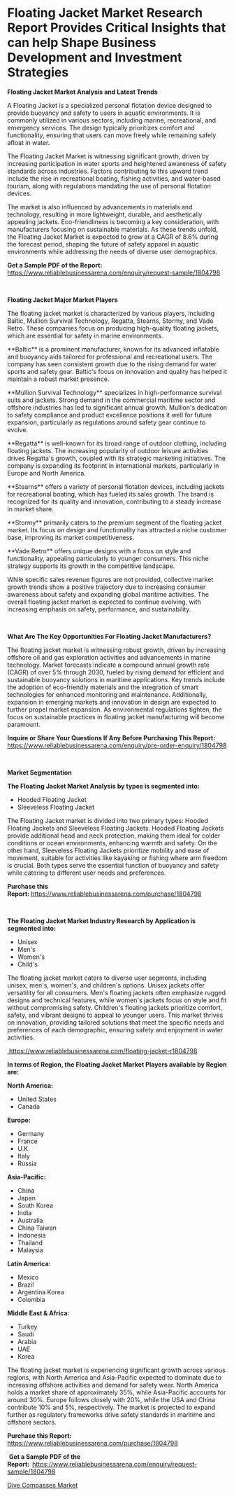 <p><h1>Floating Jacket Market Research Report Provides Critical Insights that can help Shape Business Development and Investment Strategies</h1></p><p><strong>Floating Jacket Market Analysis and Latest Trends</strong></p>
<p><p>A Floating Jacket is a specialized personal flotation device designed to provide buoyancy and safety to users in aquatic environments. It is commonly utilized in various sectors, including marine, recreational, and emergency services. The design typically prioritizes comfort and functionality, ensuring that users can move freely while remaining safely afloat in water. </p><p>The Floating Jacket Market is witnessing significant growth, driven by increasing participation in water sports and heightened awareness of safety standards across industries. Factors contributing to this upward trend include the rise in recreational boating, fishing activities, and water-based tourism, along with regulations mandating the use of personal flotation devices. </p><p>The market is also influenced by advancements in materials and technology, resulting in more lightweight, durable, and aesthetically appealing jackets. Eco-friendliness is becoming a key consideration, with manufacturers focusing on sustainable materials. As these trends unfold, the Floating Jacket Market is expected to grow at a CAGR of 8.6% during the forecast period, shaping the future of safety apparel in aquatic environments while addressing the needs of diverse user demographics.</p></p>
<p><strong>Get a Sample PDF of the Report:&nbsp;</strong> <a href="https://www.reliablebusinessarena.com/enquiry/request-sample/1804798?utm_campaign=2136&utm_medium=2&utm_source=Github&utm_content=ia&utm_term=06022025&utm_id=floating-jacket">https://www.reliablebusinessarena.com/enquiry/request-sample/1804798</a></p>
<p>&nbsp;</p>
<p><strong>Floating Jacket Major Market Players</strong></p>
<p><p>The floating jacket market is characterized by various players, including Baltic, Mullion Survival Technology, Regatta, Stearns, Stormy, and Vade Retro. These companies focus on producing high-quality floating jackets, which are essential for safety in marine environments.</p><p>**Baltic** is a prominent manufacturer, known for its advanced inflatable and buoyancy aids tailored for professional and recreational users. The company has seen consistent growth due to the rising demand for water sports and safety gear. Baltic's focus on innovation and quality has helped it maintain a robust market presence.</p><p>**Mullion Survival Technology** specializes in high-performance survival suits and jackets. Strong demand in the commercial maritime sector and offshore industries has led to significant annual growth. Mullion's dedication to safety compliance and product excellence positions it well for future expansion, particularly as regulations around safety gear continue to evolve.</p><p>**Regatta** is well-known for its broad range of outdoor clothing, including floating jackets. The increasing popularity of outdoor leisure activities drives Regatta's growth, coupled with its strategic marketing initiatives. The company is expanding its footprint in international markets, particularly in Europe and North America.</p><p>**Stearns** offers a variety of personal flotation devices, including jackets for recreational boating, which has fueled its sales growth. The brand is recognized for its quality and innovation, contributing to a steady increase in market share.</p><p>**Stormy** primarily caters to the premium segment of the floating jacket market. Its focus on design and functionality has attracted a niche customer base, improving its market competitiveness.</p><p>**Vade Retro** offers unique designs with a focus on style and functionality, appealing particularly to younger consumers. This niche strategy supports its growth in the competitive landscape.</p><p>While specific sales revenue figures are not provided, collective market growth trends show a positive trajectory due to increasing consumer awareness about safety and expanding global maritime activities. The overall floating jacket market is expected to continue evolving, with increasing emphasis on safety, performance, and sustainability.</p></p>
<p>&nbsp;</p>
<p><strong>What Are The Key Opportunities For Floating Jacket Manufacturers?</strong></p>
<p><p>The floating jacket market is witnessing robust growth, driven by increasing offshore oil and gas exploration activities and advancements in marine technology. Market forecasts indicate a compound annual growth rate (CAGR) of over 5% through 2030, fueled by rising demand for efficient and sustainable buoyancy solutions in maritime applications. Key trends include the adoption of eco-friendly materials and the integration of smart technologies for enhanced monitoring and maintenance. Additionally, expansion in emerging markets and innovation in design are expected to further propel market expansion. As environmental regulations tighten, the focus on sustainable practices in floating jacket manufacturing will become paramount.</p></p>
<p><strong>Inquire or Share Your Questions If Any Before Purchasing This Report:</strong> <a href="https://www.reliablebusinessarena.com/enquiry/pre-order-enquiry/1804798?utm_campaign=2136&utm_medium=2&utm_source=Github&utm_content=ia&utm_term=06022025&utm_id=floating-jacket">https://www.reliablebusinessarena.com/enquiry/pre-order-enquiry/1804798</a></p>
<p>&nbsp;</p>
<p><strong>Market Segmentation</strong></p>
<p><strong>The Floating Jacket Market Analysis by types is segmented into:</strong></p>
<p><ul><li>Hooded Floating Jacket</li><li>Sleeveless Floating Jacket</li></ul></p>
<p><p>The Floating Jacket market is divided into two primary types: Hooded Floating Jackets and Sleeveless Floating Jackets. Hooded Floating Jackets provide additional head and neck protection, making them ideal for colder conditions or ocean environments, enhancing warmth and safety. On the other hand, Sleeveless Floating Jackets prioritize mobility and ease of movement, suitable for activities like kayaking or fishing where arm freedom is crucial. Both types serve the essential function of buoyancy and safety while catering to different user needs and preferences.</p></p>
<p><strong>Purchase this Report:&nbsp;</strong><a href="https://www.reliablebusinessarena.com/purchase/1804798?utm_campaign=2136&utm_medium=2&utm_source=Github&utm_content=ia&utm_term=06022025&utm_id=floating-jacket">https://www.reliablebusinessarena.com/purchase/1804798</a></p>
<p>&nbsp;</p>
<p><strong>The Floating Jacket Market Industry Research by Application is segmented into:</strong></p>
<p><ul><li>Unisex</li><li>Men's</li><li>Women's</li><li>Child's</li></ul></p>
<p><p>The floating jacket market caters to diverse user segments, including unisex, men's, women's, and children's options. Unisex jackets offer versatility for all consumers. Men's floating jackets often emphasize rugged designs and technical features, while women's jackets focus on style and fit without compromising safety. Children's floating jackets prioritize comfort, safety, and vibrant designs to appeal to younger users. This market thrives on innovation, providing tailored solutions that meet the specific needs and preferences of each demographic, ensuring safety and enjoyment in water activities.</p></p>
<p><a href="https://www.reliablebusinessarena.com/floating-jacket-r1804798?utm_campaign=2136&utm_medium=2&utm_source=Github&utm_content=ia&utm_term=06022025&utm_id=floating-jacket">&nbsp;https://www.reliablebusinessarena.com/floating-jacket-r1804798</a></p>
<p><strong>In terms of Region, the Floating Jacket Market Players available by Region are:</strong></p>
<p>
    <p> <strong> North America: </strong>
        <ul>
            <li>United States</li>
            <li>Canada</li>
        </ul>
        </p> 
    <p> <strong> Europe: </strong>
        <ul>
            <li>Germany</li>
            <li>France</li>
            <li>U.K.</li>
            <li>Italy</li>
            <li>Russia</li>
        </ul>
        </p> 
    <p> <strong> Asia-Pacific: </strong>
        <ul>
            <li>China</li>
            <li>Japan</li>
            <li>South Korea</li>
            <li>India</li>
            <li>Australia</li>
            <li>China Taiwan</li>
            <li>Indonesia</li>
            <li>Thailand</li>
            <li>Malaysia</li>
        </ul>
        </p> 
    <p> <strong> Latin America: </strong>
        <ul>
            <li>Mexico</li>
            <li>Brazil</li>
            <li>Argentina Korea</li>
            <li>Colombia</li>
        </ul>
        </p> 
    <p> <strong> Middle East & Africa: </strong>
        <ul>
            <li>Turkey</li>
            <li>Saudi</li>
            <li>Arabia</li>
            <li>UAE</li>
            <li>Korea</li>
        </ul>
    </p>
    </p>
<p><p>The floating jacket market is experiencing significant growth across various regions, with North America and Asia-Pacific expected to dominate due to increasing offshore activities and demand for safety wear. North America holds a market share of approximately 35%, while Asia-Pacific accounts for around 30%. Europe follows closely with 20%, while the USA and China contribute 10% and 5%, respectively. The market is projected to expand further as regulatory frameworks drive safety standards in maritime and offshore sectors.</p></p>
<p><strong>Purchase this Report: </strong><a href="https://www.reliablebusinessarena.com/purchase/1804798?utm_campaign=2136&utm_medium=2&utm_source=Github&utm_content=ia&utm_term=06022025&utm_id=floating-jacket">https://www.reliablebusinessarena.com/purchase/1804798</a></p>
<p>&nbsp;<strong>Get a Sample PDF of the Report:&nbsp;&nbsp;</strong><a href="https://www.reliablebusinessarena.com/enquiry/request-sample/1804798?utm_campaign=2136&utm_medium=2&utm_source=Github&utm_content=ia&utm_term=06022025&utm_id=floating-jacket">https://www.reliablebusinessarena.com/enquiry/request-sample/1804798</a></p>
<p><strong></strong></p>
<p><p><a href="https://github.com/tona7vba/Market-Research-Report-List-1/blob/main/dive-compasses-market.md?utm_campaign=2136&utm_medium=2&utm_source=Github&utm_content=ia&utm_term=06022025&utm_id=floating-jacket">Dive Compasses Market</a></p></p>